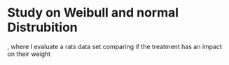 # Study on Weibull and normal Distrubition 
, where I evaluate a rats data set comparing if the treatment has an impact on their weight 
